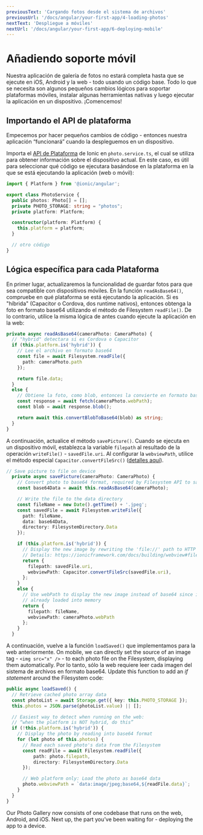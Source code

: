 ```yaml
---
previousText: 'Cargando fotos desde el sistema de archivos'
previousUrl: '/docs/angular/your-first-app/4-loading-photos'
nextText: 'Despliegue a móviles'
nextUrl: '/docs/angular/your-first-app/6-deploying-mobile'
---
```


# Añadiendo soporte móvil

Nuestra aplicación de galería de fotos no estará completa hasta que se ejecute en iOS, Android y la web - todo usando un código base. Todo lo que se necesita son algunos pequeños cambios lógicos para soportar plataformas móviles, instalar algunas herramientas nativas y luego ejecutar la aplicación en un dispositivo. ¡Comencemos!

## Importando el API de plataforma

Empecemos por hacer pequeños cambios de código - entonces nuestra aplicación “funcionará” cuando la despleguemos en un dispositivo.

Importa el [API de Plataforma](https://ionicframework.com/docs/angular/platform) de Ionic en `photo.service.ts`, el cual se utiliza para obtener información sobre el dispositivo actual. En este caso, es útil para seleccionar qué código se ejecutara basándose en la plataforma en la que se está ejecutando la aplicación (web o móvil):

```typescript
import { Platform } from '@ionic/angular';

export class PhotoService {
  public photos: Photo[] = [];
  private PHOTO_STORAGE: string = "photos";
  private platform: Platform;

  constructor(platform: Platform) {
    this.platform = platform;
  }

  // otro código
}
```

## Lógica específica para cada Plataforma

En primer lugar, actualizaremos la funcionalidad de guardar fotos para que sea compatible con dispositivos móviles. En la función `readAsBase64()`, compruebe en qué plataforma se está ejecutando la aplicación. Si es "híbrida" (Capacitor o Cordova, dos runtime nativos), entonces obtenga la foto en formato base64 utilizando el método de Filesystem `readFile()`. De lo contrario, utilice la misma lógica de antes cuando ejecute la aplicación en la web:

```typescript
private async readAsBase64(cameraPhoto: CameraPhoto) {
  // "hybrid" detectara si es Cordova o Capacitor
  if (this.platform.is('hybrid')) {
    // Lee el archivo en formato base64
    const file = await Filesystem.readFile({
      path: cameraPhoto.path
    });

    return file.data;
  }
  else {
    // Obtiene la foto, como blob, entonces la convierte en formato base64
    const response = await fetch(cameraPhoto.webPath);
    const blob = await response.blob();

    return await this.convertBlobToBase64(blob) as string;
  }
}
```

A continuación, actualice el método `savePicture()`. Cuando se ejecuta en un dispositivo móvil, establezca la variable `filepath` al resultado de la operación `writeFile()` - `savedFile.uri`. Al configurar la `webviewPath`, utilice el método especial `Capacitor.convertFileSrc()` ([detalles aquí](https://ionicframework.com/docs/core-concepts/webview#file-protocol)).

```typescript
// Save picture to file on device
  private async savePicture(cameraPhoto: CameraPhoto) {
    // Convert photo to base64 format, required by Filesystem API to save
    const base64Data = await this.readAsBase64(cameraPhoto);

    // Write the file to the data directory
    const fileName = new Date().getTime() + '.jpeg';
    const savedFile = await Filesystem.writeFile({
      path: fileName,
      data: base64Data,
      directory: FilesystemDirectory.Data
    });

    if (this.platform.is('hybrid')) {
      // Display the new image by rewriting the 'file://' path to HTTP
      // Details: https://ionicframework.com/docs/building/webview#file-protocol
      return {
        filepath: savedFile.uri,
        webviewPath: Capacitor.convertFileSrc(savedFile.uri),
      };
    }
    else {
      // Use webPath to display the new image instead of base64 since it's
      // already loaded into memory
      return {
        filepath: fileName,
        webviewPath: cameraPhoto.webPath
      };
    }
  }
```

A continuación, vuelve a la función `loadSaved()` que implementamos para la web anteriormente. On mobile, we can directly set the source of an image tag - `<img src="x" />` - to each photo file on the Filesystem, displaying them automatically. Por lo tanto, sólo la web requiere leer cada imagen del sistema de archivos en formato base64. Update this function to add an _if statement_ around the Filesystem code:

```typescript
public async loadSaved() {
  // Retrieve cached photo array data
  const photoList = await Storage.get({ key: this.PHOTO_STORAGE });
  this.photos = JSON.parse(photoList.value) || [];

  // Easiest way to detect when running on the web:
  // “when the platform is NOT hybrid, do this”
  if (!this.platform.is('hybrid')) {
    // Display the photo by reading into base64 format
    for (let photo of this.photos) {
      // Read each saved photo's data from the Filesystem
      const readFile = await Filesystem.readFile({
          path: photo.filepath,
          directory: FilesystemDirectory.Data
      });

      // Web platform only: Load the photo as base64 data
      photo.webviewPath = `data:image/jpeg;base64,${readFile.data}`;
    }
  }
}
```

Our Photo Gallery now consists of one codebase that runs on the web, Android, and iOS. Next up, the part you’ve been waiting for - deploying the app to a device.
